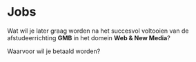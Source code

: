 Jobs
====

Wat wil je later graag worden na het succesvol voltooien van de afstudeerrichting <strong>GMB</strong> in het domein **Web & New Media**?

Waarvoor wil je betaald worden?